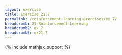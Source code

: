 ```yaml
---
layout: exercise
title: Exercise 21.7
permalink: /reinforcement-learning-exercises/ex_7/
breadcrumb: 21-Reinforcement-Learning
breadcrumb2: ex_7
breadcrumb5: ex21.7
---
```


{% include mathjax_support %}

